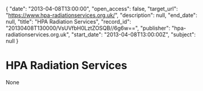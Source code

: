{
  "date": "2013-04-08T13:00:00", 
  "open_access": false, 
  "target_url": "https://www.hpa-radiationservices.org.uk/", 
  "description": null, 
  "end_date": null, 
  "title": "HPA Radiation Services", 
  "record_id": "20130408T130000/VsUVfbH0LztZOSQB//6g6w==", 
  "publisher": "hpa-radiationservices.org.uk", 
  "start_date": "2013-04-08T13:00:00Z", 
  "subject": null
}

# HPA Radiation Services

None